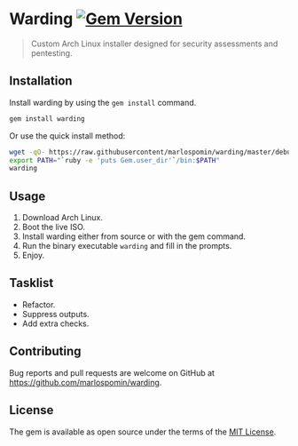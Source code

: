 # Warding [![Gem Version](https://badge.fury.io/rb/warding.svg)](https://badge.fury.io/rb/warding)

> Custom Arch Linux installer designed for security assessments and pentesting.

## Installation

Install warding by using the `gem install` command.

```bash
gem install warding
```

Or use the quick install method:

```bash
wget -qO- https://raw.githubusercontent/marlospomin/warding/master/debug/quick-install.sh
export PATH="`ruby -e 'puts Gem.user_dir'`/bin:$PATH"
warding
```

## Usage

1. Download Arch Linux.
2. Boot the live ISO.
3. Install warding either from source or with the gem command.
4. Run the binary executable `warding` and fill in the prompts.
5. Enjoy.

## Tasklist

* Refactor.
* Suppress outputs.
* Add extra checks.

## Contributing

Bug reports and pull requests are welcome on GitHub at https://github.com/marlospomin/warding.

## License

The gem is available as open source under the terms of the [MIT License](https://opensource.org/licenses/MIT).
